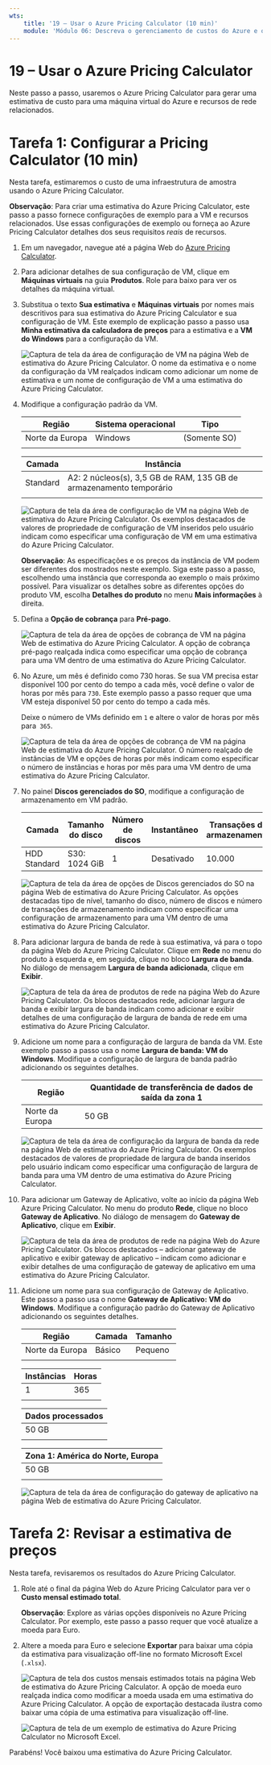 ```yaml
---
wts:
    title: '19 – Usar o Azure Pricing Calculator (10 min)'
    module: 'Módulo 06: Descreva o gerenciamento de custos do Azure e os acordos de nível de serviço'
---
```

# 19 – Usar o Azure Pricing Calculator

Neste passo a passo, usaremos o Azure Pricing Calculator para gerar uma estimativa de custo para uma máquina virtual do Azure e recursos de rede relacionados.

# Tarefa 1: Configurar a Pricing Calculator (10 min)

Nesta tarefa, estimaremos o custo de uma infraestrutura de amostra usando o Azure Pricing Calculator. 

**Observação**: Para criar uma estimativa do Azure Pricing Calculator, este passo a passo fornece configurações de exemplo para a VM e recursos relacionados. Use essas configurações de exemplo ou forneça ao Azure Pricing Calculator detalhes dos seus requisitos *reais* de recursos.

1. Em um navegador, navegue até a página Web do [Azure Pricing Calculator](https://azure.microsoft.com/pt-br/pricing/calculator/).

2. Para adicionar detalhes de sua configuração de VM, clique em **Máquinas virtuais** na guia **Produtos**. Role para baixo para ver os detalhes da máquina virtual. 

3. Substitua o texto **Sua estimativa** e **Máquinas virtuais** por nomes mais descritivos para sua estimativa do Azure Pricing Calculator e sua configuração de VM. Este exemplo de explicação passo a passo usa **Minha estimativa da calculadora de preços** para a estimativa e a **VM do Windows** para a configuração da VM.

   ![Captura de tela da área de configuração de VM na página Web de estimativa do Azure Pricing Calculator. O nome da estimativa e o nome da configuração da VM realçados indicam como adicionar um nome de estimativa e um nome de configuração de VM a uma estimativa do Azure Pricing Calculator.](../images/1901.png)

4. Modifique a configuração padrão da VM.

    | Região | Sistema operacional | Tipo |
    |------|----------------|----|
    | Norte da Europa | Windows | (Somente SO) |
    | | |

    | Camada | Instância |
    |----|--------|
    | Standard | A2: 2 núcleos(s), 3,5 GB de RAM, 135 GB de armazenamento temporário |
    | | |

   ![Captura de tela da área de configuração de VM na página Web de estimativa do Azure Pricing Calculator. Os exemplos destacados de valores de propriedade de configuração de VM inseridos pelo usuário indicam como especificar uma configuração de VM em uma estimativa do Azure Pricing Calculator.](../images/1902.png)

    **Observação**: As especificações e os preços da instância de VM podem ser diferentes dos mostrados neste exemplo. Siga este passo a passo, escolhendo uma instância que corresponda ao exemplo o mais próximo possível. Para visualizar os detalhes sobre as diferentes opções do produto VM, escolha **Detalhes do produto** no menu **Mais informações** à direita.

5. Defina a **Opção de cobrança** para **Pré-pago**.

   ![Captura de tela da área de opções de cobrança de VM na página Web de estimativa do Azure Pricing Calculator. A opção de cobrança pré-pago realçada indica como especificar uma opção de cobrança para uma VM dentro de uma estimativa do Azure Pricing Calculator.](../images/1903.png)

6. No Azure, um mês é definido como 730 horas. Se sua VM precisa estar disponível 100 por cento do tempo a cada mês, você define o valor de horas por mês para `730`. Este exemplo passo a passo requer que uma VM esteja disponível 50 por cento do tempo a cada mês.

    Deixe o número de VMs definido em `1` e altere o valor de horas por mês para` 365`.

   ![Captura de tela da área de opções de cobrança de VM na página Web de estimativa do Azure Pricing Calculator. O número realçado de instâncias de VM e opções de horas por mês indicam como especificar o número de instâncias e horas por mês para uma VM dentro de uma estimativa do Azure Pricing Calculator.](../images/1904.png)

7. No painel **Discos gerenciados do SO**, modifique a configuração de armazenamento em VM padrão.

    | Camada | Tamanho do disco | Número de discos | Instantâneo | Transações de armazenamento |
    | ---- | --------- | --------------- | -------- | -------------------- |
    | HDD Standard | S30: 1024 GiB | 1 | Desativado | 10.000 |

   ![Captura de tela da área de opções de Discos gerenciados do SO na página Web de estimativa do Azure Pricing Calculator. As opções destacadas tipo de nível, tamanho do disco, número de discos e número de transações de armazenamento indicam como especificar uma configuração de armazenamento para uma VM dentro de uma estimativa do Azure Pricing Calculator.](../images/1905.png)

8. Para adicionar largura de banda de rede à sua estimativa, vá para o topo da página Web do Azure Pricing Calculator. Clique em **Rede** no menu do produto à esquerda e, em seguida, clique no bloco **Largura de banda**. No diálogo de mensagem **Largura de banda adicionada**, clique em **Exibir**.

   ![Captura de tela da área de produtos de rede na página Web do Azure Pricing Calculator. Os blocos destacados rede, adicionar largura de banda e exibir largura de banda indicam como adicionar e exibir detalhes de uma configuração de largura de banda de rede em uma estimativa do Azure Pricing Calculator.](../images/1906.png)

9. Adicione um nome para a configuração de largura de banda da VM. Este exemplo passo a passo usa o nome **Largura de banda: VM do Windows**. Modifique a configuração de largura de banda padrão adicionando os seguintes detalhes.

    | Região | Quantidade de transferência de dados de saída da zona 1 |
    | ------ | -------------------------------------- |
    | Norte da Europa | 50 GB |

   ![Captura de tela da área de configuração da largura de banda da rede na página Web de estimativa do Azure Pricing Calculator. Os exemplos destacados de valores de propriedade de largura de banda inseridos pelo usuário indicam como especificar uma configuração de largura de banda para uma VM dentro de uma estimativa do Azure Pricing Calculator.](../images/1907.png)

10. Para adicionar um Gateway de Aplicativo, volte ao início da página Web Azure Pricing Calculator. No menu do produto **Rede**, clique no bloco **Gateway de Aplicativo**. No diálogo de mensagem do **Gateway de Aplicativo**, clique em **Exibir**.

    ![Captura de tela da área de produtos de rede na página Web do Azure Pricing Calculator. Os blocos destacados – adicionar gateway de aplicativo e exibir gateway de aplicativo – indicam como adicionar e exibir detalhes de uma configuração de gateway de aplicativo em uma estimativa do Azure Pricing Calculator.](../images/1908.png)

11. Adicione um nome para sua configuração de Gateway de Aplicativo. Este passo a passo usa o nome **Gateway de Aplicativo: VM do Windows**. Modifique a configuração padrão do Gateway de Aplicativo adicionando os seguintes detalhes.

    | Região | Camada | Tamanho |
    | ------ | ---- | ---- |
    | Norte da Europa | Básico | Pequeno |
    | | |

    | Instâncias | Horas |
    | ------- | ------- |
    | 1 | 365 |
    | | |

    | Dados processados |
    | -------------- |
    | 50 GB |
    | | |

    | Zona 1: América do Norte, Europa |
    | ----------------------------- |
    | 50 GB |
    | | |

    ![Captura de tela da área de configuração do gateway de aplicativo na página Web de estimativa do Azure Pricing Calculator.](../images/1909.png)


# Tarefa 2: Revisar a estimativa de preços

Nesta tarefa, revisaremos os resultados do Azure Pricing Calculator. 

1. Role até o final da página Web do Azure Pricing Calculator para ver o **Custo mensal estimado total**.

    **Observação**: Explore as várias opções disponíveis no Azure Pricing Calculator. Por exemplo, este passo a passo requer que você atualize a moeda para Euro.

2. Altere a moeda para Euro e selecione **Exportar** para baixar uma cópia da estimativa para visualização off-line no formato Microsoft Excel (`.xlsx`).

    ![Captura de tela dos custos mensais estimados totais na página Web de estimativa do Azure Pricing Calculator. A opção de moeda euro realçada indica como modificar a moeda usada em uma estimativa do Azure Pricing Calculator. A opção de exportação destacada ilustra como baixar uma cópia de uma estimativa para visualização off-line.](../images/1910.png)

    ![Captura de tela de um exemplo de estimativa do Azure Pricing Calculator no Microsoft Excel.](../images/1911.png)

Parabéns! Você baixou uma estimativa do Azure Pricing Calculator.